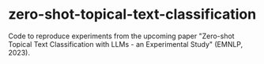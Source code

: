 # zero-shot-topical-text-classification
Code to reproduce experiments from the upcoming paper "Zero-shot Topical Text Classification with LLMs - an Experimental Study" (EMNLP, 2023).
